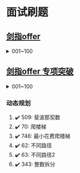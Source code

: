 
# 面试刷题
## [剑指offer](https://leetcode.cn/problem-list/xb9nqhhg/)
<details>
<summary>001~100</summary>

content!!!
</details>

## [剑指offer 专项突破](https://leetcode.cn/problem-list/e8X3pBZi/)
<details>
<summary>001~100</summary>

content!!!
</details>


### 动态规划
  1. :heavy_check_mark: 509: 斐波那契数
  2. :heavy_check_mark: 70: 爬楼梯
  3. :heavy_check_mark: 746: 最小花费爬楼梯
  4. :heavy_check_mark: 62: 不同路径
  5. :heavy_check_mark: 63: 不同路径2 
  6. :heavy_check_mark: 343: 整数拆分
